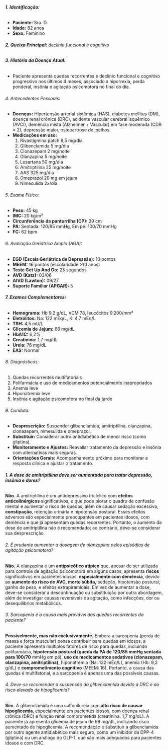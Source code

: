  ###### **1. Identificação:**
- **Paciente:** Sra. D.
- **Idade:** 82 anos
- **Sexo:** Feminino

 ###### **2. Queixa Principal:** declínio funcional e cognitivo 

 ###### **3. História da Doença Atual:**
- Paciente apresenta quedas recorrentes e declínio funcional e cognitivo progressivo nos últimos 4 meses, associado a hiporrexia, perda ponderal, insônia e agitação psicomotora no final do dia. 
###### 4. Antecedentes Pessoais:
- **Doenças:** Hipertensão arterial sistêmica (HAS), diabetes mellitus (DM), doença renal crônica (DRC), acidente vascular cerebral isquêmico (AVCI), demência mista (Alzheimer + Vascular) em fase moderada (CDR = 2), depressão maior, osteoartrose de joelhos.
- **Medicações em uso:**
    1. Rivastigmina patch 9,5 mg/dia
    2. Glibenclamida 5 mg/dia
    3. Clonazepam 2 mg/noite
    4. Olanzapina 5 mg/noite
    5. Losartana 50 mg/dia
    6. Amitriptilina 25 mg/noite
    7. AAS 325 mg/dia
    8. Omeprazol 20 mg em jejum
    9. Nimesulida 2x/dia

###### 5. Exame Físico:
- **Peso:** 45 kg
- **IMC:** 20 kg/m²
- **Circunferência da panturrilha (CP):** 29 cm
- **PA:** Sentada: 120/85 mmHg, Em pé: 100/70 mmHg
- **FC:** 62 bpm

###### 6. Avaliação Geriátrica Ampla (AGA):
- **EGD (Escala Geriátrica de Depressão):** 10 pontos
- **MEEM:** 16 pontos (escolaridade >10 anos)
- **Teste Get Up And Go:** 25 segundos
- **AVD (Katz):** 03/06
- **AIVD (Lawton):** 09/27
- **Suporte Familiar (APGAR):** 5

###### **7. Exames Complementares:**
- **Hemograma:** Hb 9,2 g/dL, VCM 78, leucócitos 9.200/mm³
- **Eletrólitos:** Na: 122 mEq/L, K: 4,7 mEq/L
- **TSH:** 4,5 mU/L
- **Glicemia de Jejum:** 68 mg/dL
- **HbA1C:** 6,2%
- **Creatinina:** 1,7 mg/dL
- **Ureia:** 76 mg/dL
- **EAS:** Normal
###### 8. Diagnósticos:
1. Quedas recorrentes multifatoriais
2. Polifarmácia e uso de medicamentos potencialmente inapropriados
3. Anemia leve
4. Hiponatremia leve
5. Insônia e agitação psicomotora no final da tarde
###### 9. Conduta:
- **Desprescrição:** Suspender glibenclamida, amitriptilina, olanzapina, clonazepam, nimesulida e omeprazol.
- **Substituir:** Considerar outro antidiabético de menor risco (como gliptina).
- **Monitoramento e Ajustes:** Reavaliar tratamento da depressão e insônia com alternativas mais seguras.
- **Orientações Gerais:** Acompanhamento próximo para monitorar a resposta clínica e ajustar o tratamento.


###### **1. A dose de amitriptilina deve ser aumentada para tratar depressão, insônia e dores?**

**Não.** A amitriptilina é um antidepressivo tricíclico com **efeitos anticolinérgicos** significativos, o que pode piorar o quadro de confusão mental e aumentar o risco de quedas, além de causar sedação excessiva, **constipação**, retenção urinária e hipotensão postural. Esses efeitos adversos são especialmente preocupantes em pacientes idosos, com demência e que já apresentam quedas recorrentes. Portanto, o aumento da dose de amitriptilina não é recomendado; ao contrário, deve-se considerar sua desprescrição.

###### 2. É prudente aumentar a dosagem de olanzapina pelos episódios de agitação psicomotora?

**Não.** A olanzapina é um **antipsicótico atípico** que, apesar de ser utilizada para controle de agitação psicomotora em alguns casos, apresenta **riscos** significativos em pacientes idosos, **especialmente com demência**, devido ao **aumento do risco de AVC, morte súbita,** sedação, hipotensão postural, ganho de peso, e efeitos extrapiramidais. Em vez de aumentar a dose, deve-se considerar a descontinuação ou substituição por outra abordagem, além de investigar causas reversíveis da agitação, como infecções, dor ou desequilíbrios metabólicos.

###### 3. Sarcopenia é a causa mais provável das quedas recorrentes da paciente?
**Possivelmente, mas não exclusivamente.** Embora a sarcopenia (perda de massa e força muscular) possa contribuir para quedas em idosos, a paciente apresenta múltiplos fatores de risco para quedas, incluindo polifarmácia, **hipotensão postural (queda da PA de 120/85 mmHg sentada para 100/70** mmHg em pé), **uso de medicamentos sedativos (clonazepam, olanzapina, amitriptilina),** hiponatremia (Na: 122 mEq/L), anemia (Hb: 9,2 g/dL) e **comprometimento cognitivo** (MEEM: 16). Portanto, a causa das quedas é multifatorial, e a sarcopenia é apenas uma das possíveis causas.

###### 4. Deve-se recomendar a suspensão da glibenclamida devido à DRC e ao risco elevado de hipoglicemia?

**Sim.** A glibenclamida é uma sulfonilureia com **alto risco de causar hipoglicemia**, especialmente em pacientes idosos, com doença renal crônica (DRC) e função renal comprometida (creatinina: 1,7 mg/dL). A paciente já apresenta glicemia de jejum de 68 mg/dL, indicando risco aumentado de hipoglicemia. A recomendação é substituir a glibenclamida por outro agente antidiabético mais seguro, como um inibidor da DPP-4 (gliptina) ou um análogo do GLP-1, que são mais adequados para pacientes idosos e com DRC.